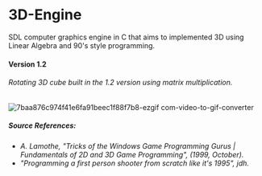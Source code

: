 # 3D-Engine
SDL computer graphics engine in C that aims to implemented 3D using Linear Algebra and 90's style programming.

<h4>Version 1.2</h4>
<h6>Rotating 3D cube built in the 1.2 version using matrix multiplication.</h6>

![7baa876c974f41e6fa91beec1f88f7b8-ezgif com-video-to-gif-converter](https://github.com/leolangberg/C-Engine/assets/152855963/cfbef467-5c20-415c-959d-262c47cbde8c)



<h5>
  Source References:
  <h6>
    <ul>
      <li>A. Lamothe, "Tricks of the Windows Game Programming Gurus | Fundamentals of 2D and 3D Game Programming", (1999, October). </li>
      <li>"Programming a first person shooter from scratch like it's 1995", jdh.</li>
    </ul>
  </h6>
</h5>

